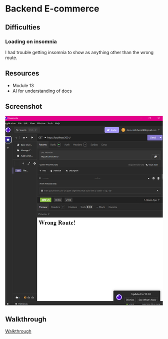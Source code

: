 # Backend E-commerce

## Difficulties

### Loading on insomnia
I had trouble getting insomnia to show as anything other than the wrong route.

## Resources

* Module 13 
* AI for understanding of docs

## Screenshot

![Backend E-Commerce](./Assets/backend%20e%20commerce%20.png)

## Walkthrough

[Walkthrough](https://drive.google.com/file/d/1mxNIPQf_JaseD4M7JmhKoL_IjF6udUm1/view)
